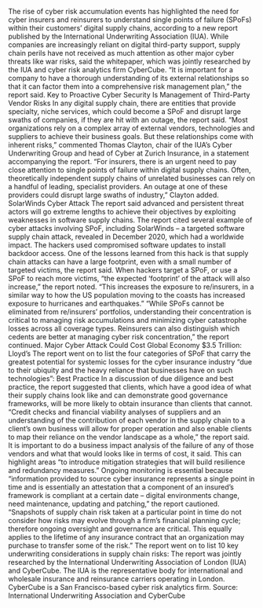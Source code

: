 The rise of cyber risk accumulation events has highlighted the need for cyber insurers and reinsurers to understand single points of failure (SPoFs) within their customers’ digital supply chains, according to a new report published by the International Underwriting Association (IUA).
While companies are increasingly reliant on digital third-party support, supply chain perils have not received as much attention as other major cyber threats like war risks, said the whitepaper, which was jointly researched by the IUA and cyber risk analytics firm CyberCube.
“It is important for a company to have a thorough understanding of its external relationships so that it can factor them into a comprehensive risk management plan,” the report said.
Key to Proactive Cyber Security Is Management of Third-Party Vendor Risks
In any digital supply chain, there are entities that provide specialty, niche services, which could become a SPoF and disrupt large swaths of companies, if they are hit with an outage, the report said.
“Most organizations rely on a complex array of external vendors, technologies and suppliers to achieve their business goals. But these relationships come with inherent risks,” commented Thomas Clayton, chair of the IUA’s Cyber Underwriting Group and head of Cyber at Zurich Insurance, in a statement accompanying the report.
“For insurers, there is an urgent need to pay close attention to single points of failure within digital supply chains. Often, theoretically independent supply chains of unrelated businesses can rely on a handful of leading, specialist providers. An outage at one of these providers could disrupt large swaths of industry,” Clayton added.
SolarWinds Cyber Attack
The report said advanced and persistent threat actors will go extreme lengths to achieve their objectives by exploiting weaknesses in software supply chains. The report cited several example of cyber attacks involving SPoF, including SolarWinds – a targeted software supply chain attack, revealed in December 2020, which had a worldwide impact. The hackers used compromised software updates to install backdoor access. One of the lessons learned from this hack is that supply chain attacks can have a large footprint, even with a small number of targeted victims, the report said.
When hackers target a SPoF, or use a SPoF to reach more victims, “the expected ‘footprint’ of the attack will also increase,” the report noted. “This increases the exposure to re/insurers, in a similar way to how the US population moving to the coasts has increased exposure to hurricanes and earthquakes.”
“While SPoFs cannot be eliminated from re/insurers’ portfolios, understanding their concentration is critical to managing risk accumulations and minimizing cyber catastrophe losses across all coverage types. Reinsurers can also distinguish which cedents are better at managing cyber risk concentration,” the report continued.
Major Cyber Attack Could Cost Global Economy $3.5 Trillion: Lloyd’s
The report went on to list the four categories of SPoF that carry the greatest potential for systemic losses for the cyber insurance industry “due to their ubiquity and the heavy reliance that businesses have on such technologies”:
Best Practice
In a discussion of due diligence and best practice, the report suggested that clients, which have a good idea of what their supply chains look like and can demonstrate good governance frameworks, will be more likely to obtain insurance than clients that cannot.
“Credit checks and financial viability analyses of suppliers and an understanding of the contribution of each vendor in the supply chain to a client’s own business will allow for proper operation and also enable clients to map their reliance on the vendor landscape as a whole,” the report said.
It is important to do a business impact analysis of the failure of any of those vendors and what that would looks like in terms of cost, it said. This can highlight areas “to introduce mitigation strategies that will build resilience and redundancy measures.”
Ongoing monitoring is essential because “information provided to source cyber insurance represents a single point in time and is essentially an attestation that a component of an insured’s framework is compliant at a certain date – digital environments change, need maintenance, updating and patching,” the report cautioned.
“Snapshots of supply chain risk taken at a particular point in time do not consider how risks may evolve through a firm’s financial planning cycle; therefore ongoing oversight and governance are critical. This equally applies to the lifetime of any insurance contract that an organization may purchase to transfer some of the risk.”
The report went on to list 10 key underwriting considerations in supply chain risks:
The report was jointly researched by the International Underwriting Association of London (IUA) and CyberCube. The IUA is
the representative body for international and wholesale insurance and reinsurance carriers operating in London. CyberCube is a San Francisco-based cyber risk analytics firm.
Source: International Underwriting Association and CyberCube